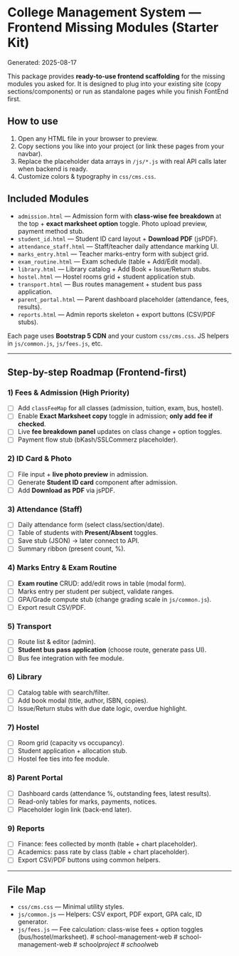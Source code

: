 # College Management System — Frontend Missing Modules (Starter Kit)
Generated: 2025-08-17

This package provides **ready-to-use frontend scaffolding** for the missing modules you asked for. 
It is designed to plug into your existing site (copy sections/components) or run as standalone pages while you finish FontEnd first.

## How to use
1. Open any HTML file in your browser to preview.
2. Copy sections you like into your project (or link these pages from your navbar).
3. Replace the placeholder data arrays in `/js/*.js` with real API calls later when backend is ready.
4. Customize colors & typography in `css/cms.css`.

## Included Modules
- `admission.html` — Admission form with **class-wise fee breakdown** at the top + **exact marksheet option** toggle. Photo upload preview, payment method stub.
- `student_id.html` — Student ID card layout + **Download PDF** (jsPDF).
- `attendance_staff.html` — Staff/teacher daily attendance marking UI.
- `marks_entry.html` — Teacher marks-entry form with subject grid.
- `exam_routine.html` — Exam schedule (table + Add/Edit modal).
- `library.html` — Library catalog + Add Book + Issue/Return stubs.
- `hostel.html` — Hostel rooms grid + student application stub.
- `transport.html` — Bus routes management + student bus pass application.
- `parent_portal.html` — Parent dashboard placeholder (attendance, fees, results).
- `reports.html` — Admin reports skeleton + export buttons (CSV/PDF stubs).

Each page uses **Bootstrap 5 CDN** and your custom `css/cms.css`. JS helpers in `js/common.js`, `js/fees.js`, etc.

---

## Step-by-step Roadmap (Frontend-first)

### 1) Fees & Admission (High Priority)
- [ ] Add `classFeeMap` for all classes (admission, tuition, exam, bus, hostel).
- [ ] Enable **Exact Marksheet copy** toggle in admission; **only add fee if checked**.
- [ ] Live **fee breakdown panel** updates on class change + option toggles.
- [ ] Payment flow stub (bKash/SSLCommerz placeholder).

### 2) ID Card & Photo
- [ ] File input + **live photo preview** in admission.
- [ ] Generate **Student ID card** component after admission.
- [ ] Add **Download as PDF** via jsPDF.

### 3) Attendance (Staff)
- [ ] Daily attendance form (select class/section/date).
- [ ] Table of students with **Present/Absent** toggles.
- [ ] Save stub (JSON) → later connect to API.
- [ ] Summary ribbon (present count, %).

### 4) Marks Entry & Exam Routine
- [ ] **Exam routine** CRUD: add/edit rows in table (modal form).
- [ ] Marks entry per student per subject, validate ranges.
- [ ] GPA/Grade compute stub (change grading scale in `js/common.js`).
- [ ] Export result CSV/PDF.

### 5) Transport
- [ ] Route list & editor (admin).
- [ ] **Student bus pass application** (choose route, generate pass UI).
- [ ] Bus fee integration with fee module.

### 6) Library
- [ ] Catalog table with search/filter.
- [ ] Add book modal (title, author, ISBN, copies).
- [ ] Issue/Return stubs with due date logic, overdue highlight.

### 7) Hostel
- [ ] Room grid (capacity vs occupancy).
- [ ] Student application + allocation stub.
- [ ] Hostel fee ties into fee module.

### 8) Parent Portal
- [ ] Dashboard cards (attendance %, outstanding fees, latest results).
- [ ] Read-only tables for marks, payments, notices.
- [ ] Placeholder login link (back-end later).

### 9) Reports
- [ ] Finance: fees collected by month (table + chart placeholder).
- [ ] Academics: pass rate by class (table + chart placeholder).
- [ ] Export CSV/PDF buttons using common helpers.

---

## File Map
- `css/cms.css` — Minimal utility styles.
- `js/common.js` — Helpers: CSV export, PDF export, GPA calc, ID generator.
- `js/fees.js` — Fee calculation: class-wise fees + option toggles (bus/hostel/marksheet).
#   s c h o o l - m a n a g e m e n t - w e b  
 #   s c h o o l - m a n a g e m e n t - w e b  
 #   s c h o o l _ p r o j e c t  
 #   s c h o o l _ w e b  
 